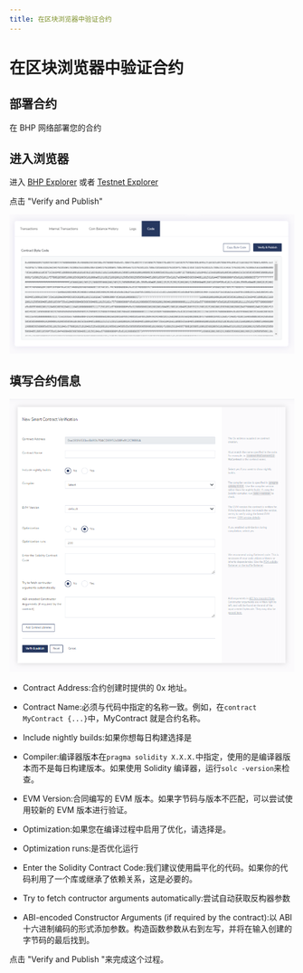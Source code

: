 ```yaml
---
title: 在区块浏览器中验证合约
---
```


# 在区块浏览器中验证合约

## 部署合约

在 BHP 网络部署您的合约

## 进入浏览器

进入 [BHP Explorer](https://scan.bhpnet.io) 或者 [Testnet Explorer](https://testnet.bhpnet.io)

点击 "Verify and Publish"

![点击 "Verify and Publish"](/images/verify-1.png)

## 填写合约信息

![合同信息](/images/verify-2.png)

- Contract Address:合约创建时提供的 0x 地址。

- Contract Name:必须与代码中指定的名称一致。例如，在`contract MyContract {...}`中，MyContract 就是合约名称。

- Include nightly builds:如果你想每日构建选择是

- Compiler:编译器版本在`pragma solidity X.X.X.`中指定，使用的是编译器版本而不是每日构建版本。如果使用 Solidity 编译器，运行`solc -version`来检查。

- EVM Version:合同编写的 EVM 版本。如果字节码与版本不匹配，可以尝试使用较新的 EVM 版本进行验证。

- Optimization:如果您在编译过程中启用了优化，请选择是。

- Optimization runs:是否优化运行

- Enter the Solidity Contract Code:我们建议使用扁平化的代码。如果你的代码利用了一个库或继承了依赖关系，这是必要的。

- Try to fetch contructor arguments automatically:尝试自动获取反构器参数

- ABI-encoded Constructor Arguments (if required by the contract):以 ABI 十六进制编码的形式添加参数。构造函数参数从右到左写，并将在输入创建的字节码的最后找到。

点击 "Verify and Publish "来完成这个过程。
